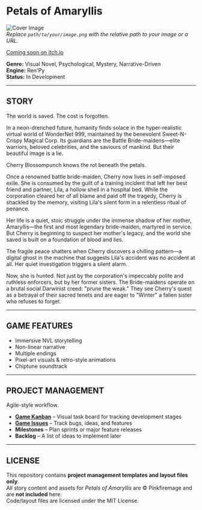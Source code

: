 # Petals of Amaryllis

![Cover Image](path/to/your/image.png)  
*Replace `path/to/your/image.png` with the relative path to your image or a URL.*

[Coming soon on itch.io](https://pinkfiremage.itch.io/petals-of-amaryllis)  

**Genre:** Visual Novel, Psychological, Mystery, Narrative-Driven  
**Engine:** Ren'Py  
**Status:** In Development

---

## STORY
The world is saved. The cost is forgotten.

In a neon-drenched future, humanity finds solace in the hyper-realistic virtual world of WonderNet 999, maintained by the benevolent Sweet-N-Crispy Magical Corp. Its guardians are the Battle Bride-maidens—elite warriors, beloved celebrities, and the saviours of mankind. But their beautiful image is a lie.

Cherry Blossompunch knows the rot beneath the petals.

Once a renowned battle bride-maiden, Cherry now lives in self-imposed exile. She is consumed by the guilt of a training incident that left her best friend and partner, Lila, a hollow shell in a hospital bed. While the corporation cleared her of all blame and paid off the tragedy, Cherry is shackled by the memory, visiting Lila's silent form in a relentless ritual of penance.

Her life is a quiet, stoic struggle under the immense shadow of her mother, Amaryllis—the first and most legendary bride-maiden, martyred in service. But Cherry is beginning to suspect her mother's legacy, and the world she saved is built on a foundation of blood and lies.

The fragile peace shatters when Cherry discovers a chilling pattern—a digital ghost in the machine that suggests Lila's accident was no accident at all. Her quiet investigation triggers a silent alarm.

Now, she is hunted. Not just by the corporation's impeccably polite and ruthless enforcers, but by her former sisters. The Bride-maidens operate on a brutal social Darwinist creed: "prune the weak." They see Cherry's quest as a betrayal of their sacred tenets and are eager to "Winter" a fallen sister who refuses to forget.

---

## GAME FEATURES
- Immersive NVL storytelling
- Non-linear narrative
- Multiple endings
- Pixel-art visuals & retro-style animations
- Chiptune soundtrack

---

## PROJECT MANAGEMENT
Agile-style workflow.

- **[Game Kanban](link-to-your-kanban-board)** – Visual task board for tracking development stages
- **[Game Issues](link-to-your-issues)** – Track bugs, ideas, and features
- **Milestones** – Plan sprints or major feature releases
- **Backlog** – A list of ideas to implement later

---

## LICENSE
This repository contains **project management templates and layout files only**.  
All story content and assets for *Petals of Amaryllis* are © Pinkfiremage and are **not included** here.  
Code/layout files are licensed under the MIT License.




